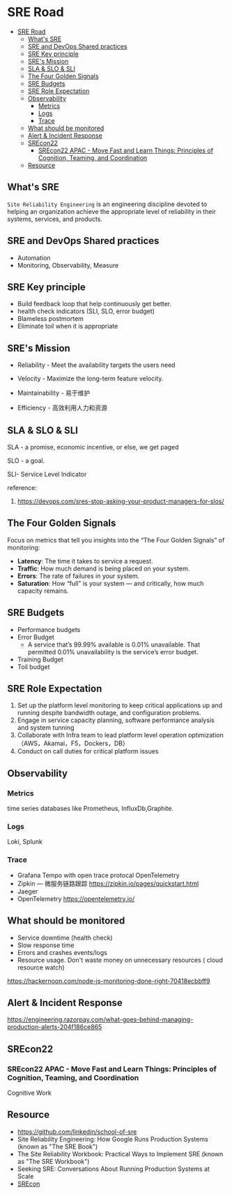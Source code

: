 # SRE Road

- [SRE Road](#sre-road)
  - [What's SRE](#whats-sre)
  - [SRE and DevOps Shared practices](#sre-and-devops-shared-practices)
  - [SRE Key principle](#sre-key-principle)
  - [SRE's Mission](#sres-mission)
  - [SLA \& SLO \& SLI](#sla--slo--sli)
  - [The Four Golden Signals](#the-four-golden-signals)
  - [SRE Budgets](#sre-budgets)
  - [SRE Role Expectation](#sre-role-expectation)
  - [Observability](#observability)
    - [Metrics](#metrics)
    - [Logs](#logs)
    - [Trace](#trace)
  - [What should be monitored](#what-should-be-monitored)
  - [Alert \& Incident Response](#alert--incident-response)
  - [SREcon22](#srecon22)
    - [SREcon22 APAC - Move Fast and Learn Things: Principles of Cognition, Teaming, and Coordination](#srecon22-apac---move-fast-and-learn-things-principles-of-cognition-teaming-and-coordination)
  - [Resource](#resource)

## What's SRE

`Site Reliability Engineering` is an engineering discipline devoted to helping an organization achieve the appropriate level of reliability in their systems, services, and products.

## SRE and DevOps Shared practices

- Automation
- Monitoring, Observability, Measure

## SRE Key principle

- Build feedback loop that help continuously get better.
- health check indicators (SLI, SLO, error budget)
- Blameless postmortem
- Eliminate toil when it is appropriate

## SRE's Mission

- Reliability - Meet the availability targets the users need

- Velocity - Maximize the long-term feature velocity.

- Maintainability - 易于维护

- Efficiency - 高效利用人力和资源

## SLA & SLO & SLI

SLA - a promise, economic incentive, or else, we get paged

SLO - a goal.

SLI- Service Level Indicator

reference:

1. <https://devops.com/sres-stop-asking-your-product-managers-for-slos/>

## The Four Golden Signals

Focus on metrics that tell you insights into the “The Four Golden Signals” of monitoring:

- **Latency**: The time it takes to service a request.
- **Traffic**: How much demand is being placed on your system.
- **Errors**: The rate of failures in your system.
- **Saturation**: How “full” is your system — and critically, how much capacity remains.


## SRE Budgets

- Performance budgets
- Error Budget
  - A service that’s 99.99% available is 0.01% unavailable. That permitted 0.01% unavailability is the service’s error budget.
- Training Budget
- Toil budget

## SRE Role Expectation

1. Set up the platform level monitoring to keep critical applications up and running despite bandwidth outage, and configuration problems.
2. Engage in service capacity planning, software performance analysis and system tunning
3. Collaborate with Infra team to lead platform level operation optimization （AWS，Akamai，F5，Dockers，DB）
4. Conduct on call duties for critical platform issues

## Observability

### Metrics

time series databases like Prometheus, InfluxDb,Graphite.


### Logs


Loki, Splunk
### Trace

- Grafana Tempo with open trace protocal OpenTelemetry
- Zipkin — 微服务链路跟踪 https://zipkin.io/pages/quickstart.html
- Jaeger
- OpenTelemetry https://opentelemetry.io/

## What should be monitored

- Service downtime (health check)
- Slow response time
- Errors and crashes events/logs
- Resource usage. Don't waste money on unnecessary resources ( cloud resource watch)
	
https://hackernoon.com/node-js-monitoring-done-right-70418ecbbff9

## Alert & Incident Response

https://engineering.razorpay.com/what-goes-behind-managing-production-alerts-204f186ce865

## SREcon22

### SREcon22 APAC - Move Fast and Learn Things: Principles of Cognition, Teaming, and Coordination

Cognitive Work



## Resource

- https://github.com/linkedin/school-of-sre
- Site Reliability Engineering: How Google Runs Production Systems (known as "The SRE Book")
- The Site Reliability Workbook: Practical Ways to Implement SRE (known as "The SRE Workbook")
- Seeking SRE: Conversations About Running Production Systems at Scale
- [SREcon](https://www.usenix.org/conference/srecon14/technical-sessions/presentation/keys-sre) 